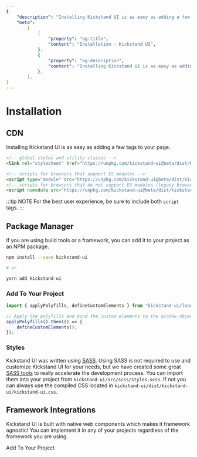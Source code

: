 ```yaml
---
{
    "description": "Installing Kickstand UI is as easy as adding a few tags to your page. You can also install it using your favorite package manager.",
    "meta":
        [
            {
                "property": "og:title",
                "content": "Installation - Kickstand UI",
            },
            {
                "property": "og:description",
                "content": "Installing Kickstand UI is as easy as adding a few tags to your page. You can also install it using your favorite package manager.",
            },
        ],
}
---
```


# Installation

## CDN

Installing Kickstand UI is as easy as adding a few tags to your page.

```html
<!-- global styles and utility classes -->
<link rel="stylesheet" href="https://unpkg.com/kickstand-ui@beta/dist/kickstand-ui/kickstand-ui.css" />

<!-- scripts for browsers that support ES modules -->
<script type="module" src="https://unpkg.com/kickstand-ui@beta/dist/kickstand-ui/kickstand-ui.esm.js"></script>
<!-- scripts for browsers that do not support ES modules (legacy browsers) -->
<script nomodule src="https://unpkg.com/kickstand-ui@beta/dist/kickstand-ui/kickstand-ui.js"></script>
```

:::tip NOTE
For the best user experience, be sure to include both `script` tags.
:::

## Package Manager

If you are using build tools or a framework, you can add it to your project as an NPM package.

```bash
npm install --save kickstand-ui

# or

yarn add kickstand-ui
```

### Add To Your Project

```js
import { applyPolyfills, defineCustomElements } from "kickstand-ui/loader";

// Apply the polyfills and bind the custom elements to the window object
applyPolyfills().then(() => {
    defineCustomElements();
});
```

### Styles

Kickstand UI was written using [SASS](https://sass-lang.com/). Using SASS is not required to use and customize Kickstand UI for your needs, but we have created some great [SASS tools](../../design-tokens/design-tokens.md) to really accelerate the development process. You can import them into your project from `kickstand-ui/src/scss/styles.scss`. If not you can always use the compiled CSS located in `kickstand-ui/dist/kickstand-ui/kickstand-ui.css`.

## Framework Integrations

<div class="display-flex flex-wrap align-center space-around my-lg">
    <a href="/getting-started/installation.html" class="mb-md">
        <ks-img lazy src="/images/frameworks/HTML5.svg" alt="HTML5" title="HTML5" style="width:80px; height:80px;" />
    </a>
    <a href="/getting-started/framework-integrations/vue.html" class="mb-md">
        <ks-img lazy src="/images/frameworks/vuejs.svg" alt="Vuejs" title="Vuejs" style="width:100px; height:80px;" class="p-md" />
    </a>
    <a href="/getting-started/framework-integrations/react.html" class="mb-md">
        <ks-img lazy src="/images/frameworks/react.svg" alt="React" title="React" style="width:120px; height:80px;" />
    </a>
    <a href="/getting-started/framework-integrations/angular.html" class="mb-md">
        <ks-img lazy src="/images/frameworks/angular.svg" alt="Angular" title="Angular" style="width:80px; height:80px;" />
    </a>
    <a href="/getting-started/framework-integrations/ember.html" class="mb-md">
        <ks-img lazy src="/images/frameworks/ember.svg" alt="Ember" title="Ember" style="width:100px; height:80px;" class="pt-xl" />
    </a>
</div>

Kickstand UI is built with native web components which makes it framework agnostic! You can implement it in any of your projects regardless of the framework you are using.

<div class="my-lg text-center">
    <ks-button display="hollow" href="/getting-started/framework-integrations/overview.html">Add To Your Project</ks-button>
</div>
